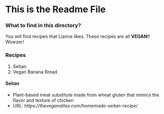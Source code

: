 # This is the Readme File
### What to find in this directory?
You will find recipes that Lianne likes.
These recipes are all <b>VEGAN!</b>! Wowzer!
### Recipes
<ol>
  <li>Seitan</li>
  <li>Vegan Banana Bread</li>
</ol>

#### Seitan
<ul>
    <li> Plant-based meat substitute made from wheat gluten that mimics the flavor and texture of chicken</i>
    <li><i>URL: https://theveganatlas.com/homemade-seitan-recipe/</i></li>
</ul>
